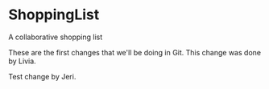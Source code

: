 # ShoppingList
A collaborative shopping list


These are the first changes that we'll be doing in Git. This change was done by Livia.

Test change by Jeri.


